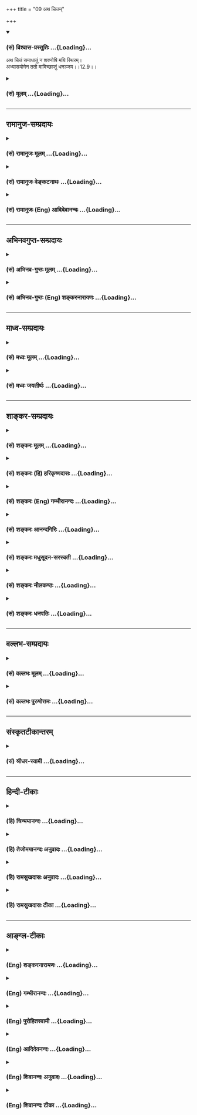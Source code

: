 +++
title = "09 अथ चित्तम्"

+++
<div class="js_include" newlevelforh1="3" title="(सं) विश्वास-प्रस्तुतिः" unfilled url="/purANam/mahAbhAratam/06-bhIShma-parva/02-bhagavad-gItA-parva/saMskRtam/vishvAsa-prastutiH/12_bhakti-yogaH/09_atha_chittam.md">
<details open><summary><h3>(सं) विश्वास-प्रस्तुतिः ...{Loading}...</h3></summary>

अथ चित्तं समाधातुं न शक्नोषि मयि स्थिरम्।  
अभ्यासयोगेन ततो मामिच्छाप्तुं धनञ्जय।।12.9।।
</details>
</div>
<div class="js_include collapsed" newlevelforh1="3" title="(सं) मूलम्" unfilled url="/purANam/mahAbhAratam/06-bhIShma-parva/02-bhagavad-gItA-parva/saMskRtam/mUlam/12_bhakti-yogaH/09_atha_chittam.md">
<details><summary><h3>(सं) मूलम् ...{Loading}...</h3></summary>

अथ चित्तं समाधातुं न शक्नोषि मयि स्थिरम्।  
अभ्यासयोगेन ततो मामिच्छाप्तुं धनञ्जय।।12.9।।
</details>
</div>


_________________
## रामानुज-सम्प्रदायः
<div class="js_include collapsed" newlevelforh1="3" title="(सं) रामानुजः मूलम्" unfilled url="/purANam/mahAbhAratam/06-bhIShma-parva/02-bhagavad-gItA-parva/saMskRtam/rAmAnujaH/mUlam/12_bhakti-yogaH/09_atha_chittam.md">
<details><summary><h3>(सं) रामानुजः मूलम् ...{Loading}...</h3></summary>

।।12.9।।**अथ** सहसा एव **मयि स्थिरं समाधातुं न शक्नोषि;** **ततः
अभ्यासयोगेन माम् आप्तुम् इच्छ।**
स्वाभाविकानवधिकातिशयसौन्दर्यसौशील्यसौहार्दवात्सल्यकारुण्यमाधुर्यगाम्भीर्यौदार्यशौर्यवीर्यपराक्रमसर्वज्ञत्वसत्यकामत्वसत्यसंकल्पत्वसर्वेश्वरत्वसकलकारणत्वाद्यसंख्येयकल्याणगुणसागरे
निखिलहेयप्रत्यनीके मयि निरतिशयप्रमेगर्भस्मृत्यभ्यासयोगेन स्थिरं
चित्तसमाधानं लब्ध्वा मां प्राप्तुम् इच्छ।

</details>
</div>
<div class="js_include collapsed" newlevelforh1="3" title="(सं) रामानुजः वेङ्कटनाथः" unfilled url="/purANam/mahAbhAratam/06-bhIShma-parva/02-bhagavad-gItA-parva/saMskRtam/rAmAnujaH/venkaTanAthaH/12_bhakti-yogaH/09_atha_chittam.md">
<details><summary><h3>(सं) रामानुजः वेङ्कटनाथः ...{Loading}...</h3></summary>

  
  
।।12.9।। अथ शब्दादिविषयवासनाकृष्टचेतसोऽत्यन्तादृष्टपूर्वे त्वयि कथं
स्थिरं चित्तसमाधानं शक्यं इत्यर्जुनाशयमुन्नीय तदुपायमुपदिशति -- अथ
चित्तमिति। कदाचिदप्यशक्यत्वेऽप्यनुपदेश्यत्वमेव; तदुपायोपदेशश्च व्यर्थः
स्यादित्यत्राहसहसैवेति। स्थिरमिति क्रियाविशेषणम् मनसश्चलस्वभावत्वान्न
तद्विशेषणत्वमुचित्तम्। अथेति प्रश्नार्थः यद्यर्थविश्रान्तो वा। तत इति
साक्षाच्चित्तसमाधानाशक्तत्वादित्यर्थः। एवमुत्तरत्राप्यथततश्शब्दयोरर्थो
ग्राह्यः। किंविषयोऽभ्यासः कथं च तस्यापि शक्यत्वं कथं वा तेन
त्वत्प्राप्तिः,इत्यत्राहस्वाभाविकेति। इतरपरिहारहेतुभूतगुणवति तु विशेषेण
सज्जन्त इत्यभिप्रायेण गुणगणग्रहणम्। अयमेवाभिप्रायोमद्गुणानुसन्धानकृत
इत्यत्र व्यक्तो भविष्यति। तत्तद्गुणानां प्रत्येकं चित्ताकर्षकत्वप्रकारो
यथासम्भवमनुसन्धेयः। सकलकारणत्ववचनं पितृत्वेन प्रीत्यर्थमाश्चर्यत्वार्थं
च। गुणवत्यपि यत्किञ्चिद्दोषदर्शनेऽपि मात्रया विरज्येरन्निति तत्परिहाराय
निखिलहेयप्रत्यनीकत्वोक्तिः।
हिरण्यादिवद्विपरीताभ्यासपरिहारायनिरतिशयप्रेमगर्भेत्युक्तम्। आलम्बने पुनः
पुनः स्थापनमभ्यासः स एव योगः। अभ्यासवैराग्याभ्यां चित्तनिरोधश्च
योगानुशासनेऽस्मिन्नपि शास्त्रे पूर्वमेवोक्तः। अभ्यासमात्रस्याव्यवधानेन
प्राप्तिहेतुत्वव्युदासायस्थिरं चित्तसमाधानं लब्ध्वेत्युक्तम्।  
  

</details>
</div>
<div class="js_include collapsed" newlevelforh1="3" title="(सं) रामानुजः (Eng) आदिदेवानन्दः" unfilled url="/purANam/mahAbhAratam/06-bhIShma-parva/02-bhagavad-gItA-parva/saMskRtam/rAmAnujaH/english/AdidevAnandaH/12_bhakti-yogaH/09_atha_chittam.md">
<details><summary><h3>(सं) रामानुजः (Eng) आदिदेवानन्दः ...{Loading}...</h3></summary>

12.9 Now, if you are unable to focus your mind immediately on Me in deep
meditation, then seek to reach Me by the 'practice of repetition
(Abhyasa Yoga)'. By the repeated practice of remembrance full of immense
love, concentrate your mind on Me the ocean of manifold attributes
innate to Me like, beauty, affability, friendliness, affection,
compassion, sweetness, majesty, magnanimity, heroism, valour, might,
omniscience, freedom from wants, unfailing resolves, sovereignty over
all, being the cause of all etc., and being antagonistic to all that is
evil. All these attributes are of unlimited excellence in the Supreme
Person.

</details>
</div>


_________________
## अभिनवगुप्त-सम्प्रदायः
<div class="js_include collapsed" newlevelforh1="3" title="(सं) अभिनव-गुप्तः मूलम्" unfilled url="/purANam/mahAbhAratam/06-bhIShma-parva/02-bhagavad-gItA-parva/saMskRtam/abhinava-guptaH/mUlam/12_bhakti-yogaH/09_atha_chittam.md">
<details><summary><h3>(सं) अभिनव-गुप्तः मूलम् ...{Loading}...</h3></summary>

।।12.9।। अथेति। तीव्रतरभगवच्छक्तिपातं +++(N adds समाधातुं आवेशयितुं
obviously accepting the reading अथ चित्तं समाधातुं as found in the
Vulgate )+++ ( शक्तिपातचिरतर -- ) चिरतरप्रसादितगुरुचरणानुग्रहं च विना
दुर्लभ आवेश इत्यभ्यासः।

</details>
</div>
<div class="js_include collapsed" newlevelforh1="3" title="(सं) अभिनव-गुप्तः (Eng) शङ्करनारायणः" unfilled url="/purANam/mahAbhAratam/06-bhIShma-parva/02-bhagavad-gItA-parva/saMskRtam/abhinava-guptaH/english/shankaranArAyaNaH/12_bhakti-yogaH/09_atha_chittam.md">
<details><summary><h3>(सं) अभिनव-गुप्तः (Eng) शङ्करनारायणः ...{Loading}...</h3></summary>

12.9 Atha etc. to cause the mind \[to enter into the Lord\] is hard to
achieve without the descent of the Lord's Grace with greater force, and
without the favour of the revered preceptors, pleased \[by services
etc.\] for a considerable period of time. Hence, practice \[is
prescribed\].

</details>
</div>


_________________
## माध्व-सम्प्रदायः
<div class="js_include collapsed" newlevelforh1="3" title="(सं) मध्वः मूलम्" unfilled url="/purANam/mahAbhAratam/06-bhIShma-parva/02-bhagavad-gItA-parva/saMskRtam/madhvaH/mUlam/12_bhakti-yogaH/09_atha_chittam.md">
<details><summary><h3>(सं) मध्वः मूलम् ...{Loading}...</h3></summary>

।।12.9।। Sri Madhvacharya did not comment on this sloka.,

</details>
</div>
<div class="js_include collapsed" newlevelforh1="3" title="(सं) मध्वः जयतीर्थः" unfilled url="/purANam/mahAbhAratam/06-bhIShma-parva/02-bhagavad-gItA-parva/saMskRtam/madhvaH/jayatIrthaH/12_bhakti-yogaH/09_atha_chittam.md">
<details><summary><h3>(सं) मध्वः जयतीर्थः ...{Loading}...</h3></summary>

।।12.9।। Sri Jayatirtha did not comment on this sloka.  
  

</details>
</div>


_________________
## शाङ्कर-सम्प्रदायः
<div class="js_include collapsed" newlevelforh1="3" title="(सं) शङ्करः मूलम्" unfilled url="/purANam/mahAbhAratam/06-bhIShma-parva/02-bhagavad-gItA-parva/saMskRtam/shankaraH/mUlam/12_bhakti-yogaH/09_atha_chittam.md">
<details><summary><h3>(सं) शङ्करः मूलम् ...{Loading}...</h3></summary>

।।12.9।। --,**अथ** एवं यथा अवोचं तथा **मयि चित्तं समाधातुं** स्थापयितुं
**स्थिरम्** अचलं न **शक्नोषि** चेत्; **ततः** पश्चात् **अभ्यासयोगेन;**
चित्तस्य एकस्मिन् आलम्बने सर्वतः समाहृत्य पुनः पुनः स्थापनम् अभ्यासः;
तत्पूर्वको योगः समाधानलक्षणः तेन अभ्यासयोगेन **मां** विश्वरूपम् **इच्छ**
प्रार्थयस्व **आप्तुं** प्राप्तुं हे **धनंजय**।।

</details>
</div>
<div class="js_include collapsed" newlevelforh1="3" title="(सं) शङ्करः (हि) हरिकृष्णदासः" unfilled url="/purANam/mahAbhAratam/06-bhIShma-parva/02-bhagavad-gItA-parva/saMskRtam/shankaraH/hindI/harikRShNadAsaH/12_bhakti-yogaH/09_atha_chittam.md">
<details><summary><h3>(सं) शङ्करः (हि) हरिकृष्णदासः ...{Loading}...</h3></summary>

।।12.9।। यदि इस प्रकार यानी जैसे मैंने बतलाया है उस प्रकार तू मुझमें
चित्तको अचल स्थापित नहीं कर सकता; तो फिर हे धनंजय तू अभ्यासयोगके द्वारा
-- चित्तको सब ओरसे खींचकर बारंबार एक अवलम्बनमें लगानेका नाम अभ्यास है
उससे युक्त जो समाधानरूप योग है; ऐसे अभ्यासयोगके द्वारा -- मुझ --
विश्वरूप परमेश्वरको प्राप्त करनेकी इच्छा कर।

</details>
</div>
<div class="js_include collapsed" newlevelforh1="3" title="(सं) शङ्करः (Eng) गम्भीरानन्दः" unfilled url="/purANam/mahAbhAratam/06-bhIShma-parva/02-bhagavad-gItA-parva/saMskRtam/shankaraH/english/gambhIrAnandaH/12_bhakti-yogaH/09_atha_chittam.md">
<details><summary><h3>(सं) शङ्करः (Eng) गम्भीरानन्दः ...{Loading}...</h3></summary>

12.9 Atha, if, however; na saknosi, you are unable; samadhatum, to
establish, in this way as I have described; cittam, the mind; sthiram,
steadily, unwaveringly; mayi, on Me; tatah, then; O Dhananjaya, iccha,
seek, pray; aptum, to attain; mam, Me, as the Cosmic person;
abhyasa-yogena, through the Yoga of Practice. Practice consists in
repeatedly fixing the mind on a single object by withdrawing it from
everything else. The yoga following from this, and consisting in
concentration of the mind, is abhyasa-yoga.

</details>
</div>
<div class="js_include collapsed" newlevelforh1="3" title="(सं) शङ्करः आनन्दगिरिः" unfilled url="/purANam/mahAbhAratam/06-bhIShma-parva/02-bhagavad-gItA-parva/saMskRtam/shankaraH/AnandagiriH/12_bhakti-yogaH/09_atha_chittam.md">
<details><summary><h3>(सं) शङ्करः आनन्दगिरिः ...{Loading}...</h3></summary>

।।12.9।। मतप्रदर्शनपूर्वकं भगवत्प्राप्तावुपायान्तरमाह -- **अथेत्यादिना।**
एकमालम्बनं स्थूलं प्रतिमादि समाधानं ततोऽभ्यन्तरे विश्वरूपे
चित्तैकाग्र्यम्।

</details>
</div>
<div class="js_include collapsed" newlevelforh1="3" title="(सं) शङ्करः मधुसूदन-सरस्वती" unfilled url="/purANam/mahAbhAratam/06-bhIShma-parva/02-bhagavad-gItA-parva/saMskRtam/shankaraH/madhusUdana-sarasvatI/12_bhakti-yogaH/09_atha_chittam.md">
<details><summary><h3>(सं) शङ्करः मधुसूदन-सरस्वती ...{Loading}...</h3></summary>

।।12.9।। इदानीं सगुणब्रह्मध्यानाशक्तानामशक्तितारतम्येन प्रथमं प्रतिमादौ
बाह्ये भगवद्ध्यानाभ्यासस्तदशक्तौ भागवतधर्मानुष्ठानं तदशक्तौ
सर्वकर्मफलत्याग इति त्रीणि साधनानि त्रिभिः श्लोकैर्विधत्ते --
अथेत्यादिना। अथ पक्षान्तरे। स्थिरं यथास्यात्तथा चित्तं समाधातुं
स्थापयितुं मयि न शक्नोषि चेत्तत एकस्मिन्प्रतिमादावालम्बने सर्वतः
समाहृत्य चेतसः पुनः पुनः स्थापनमभ्यासस्तत्पूर्वको योगः
समाधिस्तेनाभ्यासयोगेन मामाप्तुमिच्छ यतस्व। हे धनंजय बहून् शत्रून् जित्वा
धनमाहृतवानसि राजसूयाद्यर्थमेवं मनःशत्रुं जित्वा
तत्त्वज्ञानधनमाहरिष्यसीति न तवाश्चर्यमिति संबोधनार्थः।

</details>
</div>
<div class="js_include collapsed" newlevelforh1="3" title="(सं) शङ्करः नीलकण्ठः" unfilled url="/purANam/mahAbhAratam/06-bhIShma-parva/02-bhagavad-gItA-parva/saMskRtam/shankaraH/nIlakaNThaH/12_bhakti-yogaH/09_atha_chittam.md">
<details><summary><h3>(सं) शङ्करः नीलकण्ठः ...{Loading}...</h3></summary>

।।12.9।। विश्वरूपधारणायामशक्तं प्रति प्राह -- **अथेति।** मयि विश्वेश्वरे
अथ यदि चित्तं समाधातुं निवेशितुमचलं धारयितुं न शक्नोषि
ततस्तर्ह्यभ्यासयोगेन चित्तस्यैकस्मिन्नाभ्यन्तरे बाह्ये वा
प्रतिमादावालम्बने सर्वतः समाहृत्य पुनःपुनःस्थापनमभ्यासस्तत्पूर्वको योगः
समाधानलक्षणस्तेनाभ्यासयोगेन मां विश्वरूपमाप्तुं प्राप्तुमिच्छ
प्रार्थयस्व हे धनंजय।

</details>
</div>
<div class="js_include collapsed" newlevelforh1="3" title="(सं) शङ्करः धनपतिः" unfilled url="/purANam/mahAbhAratam/06-bhIShma-parva/02-bhagavad-gItA-parva/saMskRtam/shankaraH/dhanapatiH/12_bhakti-yogaH/09_atha_chittam.md">
<details><summary><h3>(सं) शङ्करः धनपतिः ...{Loading}...</h3></summary>

।।12.9।। एतत्कर्तुमशक्तस्य स्वप्राप्तावुपायान्तरमाह। अथैवबुक्तप्रकारेण
मयि चित्तमचलं यथा स्यात्तथा समाधातुं स्थापयितुमसमर्थोऽसि
चेत्ततश्चित्तस्यैकस्मिन्नालम्बने आभ्यन्तरे बाह्ये वा प्रतिमादौ सर्वतः
समाहृत्य पुनः पुनः स्थापनमभ्यासस्तत्पूर्वकोः योगः समाधानलक्षणस्तेन मां
विश्वरुपमाप्तुं प्राप्तुं इच्छ प्रार्थयस्व। धनंजयेति संबोधयन् यथा
धनुर्विद्याभ्यासबलाद्राजभ्यो धनं भीष्मादिभ्यो गोधनं जाहृतवानसि
तथाभ्यासयोगेन मामप्याहर्तुं योग्योऽसीति।

</details>
</div>


_________________
## वल्लभ-सम्प्रदायः
<div class="js_include collapsed" newlevelforh1="3" title="(सं) वल्लभः मूलम्" unfilled url="/purANam/mahAbhAratam/06-bhIShma-parva/02-bhagavad-gItA-parva/saMskRtam/vallabhaH/mUlam/12_bhakti-yogaH/09_atha_chittam.md">
<details><summary><h3>(सं) वल्लभः मूलम् ...{Loading}...</h3></summary>

।।12.9।। अथेति पक्षान्तरे। मुख्यकल्पासम्भवेऽनुकल्पमुपदिशति। चेन्मयि
चित्तं स्थिरं समाधातुं न शक्तोऽसि अनिषिद्धो योगो न निष्पद्यते तर्हि
अभ्यासयोगेन तत्स्थिरीकृत्य मामाप्तुमिच्छ।

</details>
</div>
<div class="js_include collapsed" newlevelforh1="3" title="(सं) वल्लभः पुरुषोत्तमः" unfilled url="/purANam/mahAbhAratam/06-bhIShma-parva/02-bhagavad-gItA-parva/saMskRtam/vallabhaH/puruShottamaH/12_bhakti-yogaH/09_atha_chittam.md">
<details><summary><h3>(सं) वल्लभः पुरुषोत्तमः ...{Loading}...</h3></summary>

  
  
।।12.9।। ननु मनश्च़ञ्जलत्वात् कथं त्वयि स्थिरं स्यात् अत आह --
अथेति। धनञ्जय इति सावधानार्थे सम्बोधनम्। अथ चेत् मयि स्थिरं चित्तं
समाधातुं न शक्नोषि समर्थो न भवसि; तदा अभ्यासयोगेन
मच्छ्रवणानुस्मरणादिरूपेण मामाप्तुं प्राप्तुं इच्छ यतस्व। विचार्य
प्रयत्नपरो भवेत्यर्थः।  
  

</details>
</div>


_________________
## संस्कृतटीकान्तरम्
<div class="js_include collapsed" newlevelforh1="3" title="(सं) श्रीधर-स्वामी" unfilled url="/purANam/mahAbhAratam/06-bhIShma-parva/02-bhagavad-gItA-parva/saMskRtam/shrIdhara-svAmI/12_bhakti-yogaH/09_atha_chittam.md">
<details><summary><h3>(सं) श्रीधर-स्वामी ...{Loading}...</h3></summary>

।।12.9।। अत्राशक्तं प्रति सुगमोपायमाह **-- अथेति।** स्थिरं यथाभवत्येवं
मयि चित्तं धारयितुं यदि शक्तो न भवसि तर्हि विक्षिप्तं चित्तं पुनः
प्रत्याहृत्य ममानुस्मरणलक्षणो योगाभ्यासस्तेन मां प्राप्तुमिच्छ प्रयत्नं
कुरु।

</details>
</div>


_________________
## हिन्दी-टीकाः
<div class="js_include collapsed" newlevelforh1="3" title="(हि) चिन्मयानन्दः" unfilled url="/purANam/mahAbhAratam/06-bhIShma-parva/02-bhagavad-gItA-parva/hindI/chinmayAnandaH/12_bhakti-yogaH/09_atha_chittam.md">
<details><summary><h3>(हि) चिन्मयानन्दः ...{Loading}...</h3></summary>

।।12.9।। आत्म विकास की जो साधना भगवान् ने पूर्व श्लोक में बतायी है वह
अपरिवर्तनीय है। साधक को अपना मन भगवान् के चरणों में स्थिर करके बुद्धि के
द्वारा उस सगुण रूप के पारमार्थिक स्वरूप को पहचानना चाहिए। इन दोनों
प्रक्रियाओं का सम्पादन करने के लिए अत्यन्त सूक्ष्म बुद्धि और मन की
एकाग्रता की आवश्यकता होती है। सम्भवत एक सामान्य पुरुष के समान अर्जुन को
यह अनुभव हुआ कि इस मार्ग का सफलतापूर्वक अनुकरण करना उसके लिए असंभव ही
है। करुणासागर भगवान् श्रीकृष्ण अपने शिष्य के मुख के भावों को समझकर यहाँ
एक अन्य उपाय का वर्णन करते हैं। यदि तुम स्थिरतापूर्वक अपने चित्त को
मुझमें समाहित नहीं कर सकते हो; तब एक उपाय यह है कि तुम अभ्यासयोग का पालन
करो। इस अभ्यासयोग को पूर्व में इस प्रकार बताया गया था कि; जहाँ कहीं यह
चंचल और अस्थिर मन विचरण करता है; उसे वहीं संयमित करके आत्मा के ही वश में
लाना चाहिए। संक्षेप में; जब कभी कोई साधक अपने मन को चुने हुए ध्येय विषय
में समाहित करना चाहता है; तो उसका चंचल मन ध्येय से हटकर विजातीय
प्रवृत्तियों के प्रवाह में विचरण करने लगता है। यहाँ उपदेश यह दिया गया है
कि जब कभी मन इस प्रकार विचरण करना प्रारम्भ करे साधक उसी क्षण उसके ध्यान
को एकत्र कर पुन भगवान् के दिव्य रूप में स्थिर करने का प्रयत्न
करे। प्रत्येक साधक को यह स्वीकार करना पड़ेगा कि ध्यानाभ्यास के समय; किसी
एक अवधि तक भी; मन सर्वथा ध्येय वस्तु का ही चिन्तन करने में सफल नहीं होता
है। कुछ ही क्षणों में मन का अपने कल्पना जगत् में विहार करना प्रारम्भ हो
जाता है। उसका यह विहार करना अपने आप में इतनी बड़ी समस्या नहीं हैं; जितनी
बड़ी वह बन जाती है; जब यह साधक भी मन के द्वारा अपहृत हुआ उसी कल्पना लोक
में ले जाया जाता है। योगेश्वर श्रीकृष्ण केवल यही उपदेश देते हैं कि हमको
अपने दिव्य पथ को त्यागकर मन के लुभाने में नहीं आना चाहिए। यत्रतत्र विचरण
करने वाले उपद्रवी मन का ध्यान ध्येय बिन्दु में ही समाहित करने के लिए
साधक में मन से अलग रहकर उसे साक्षीभाव से देखते रहने की क्षमता होनी
चाहिए। मन के साथ तादात्म्य हो जाने पर तो जहाँ मन वहाँ हम; ऐसी स्थिति हो
ही जायेगी। इसलिए; मन को संयमित करने के लिए साधक को मन से अलग होकर अपने
में ही निहित उस क्षमता के साथ तादात्म्य करना चाहिए; जो मन से भी श्रेष्ठ
है और उस पर शासन करके उसे अनुशासित कर सकती है। मन से श्रेष्ठ उसका शासक
है; विवेक अर्थात् बुद्धि। बुद्धि की विवेकसार्मथ्य के द्वारा ही हम उससे
निम्नतर मन को अनुशासित कर सकते हैं। यह उपाय उन लोगों को लिए बताया गया है
जो पूर्व श्लोक में वर्णित विहंगम मार्ग का अनुसरण नहीं कर सकते हैं।
दीर्घकाल तक अभ्यासयोग की साधना करने पर हमारा मन इस प्रकार अनुशासित हो
जायेगा कि हम आत्मविकास के साक्षात् साधन का अभ्यास करने में समर्थ हो
जायेंगे; जिसका वर्णन पूर्व के श्लोक में किया गया है। यदि यह भी सम्भव न हो
तो

</details>
</div>
<div class="js_include collapsed" newlevelforh1="3" title="(हि) तेजोमयानन्दः अनुवादः" unfilled url="/purANam/mahAbhAratam/06-bhIShma-parva/02-bhagavad-gItA-parva/hindI/tejomayAnandaH/anuvAdaH/12_bhakti-yogaH/09_atha_chittam.md">
<details><summary><h3>(हि) तेजोमयानन्दः अनुवादः ...{Loading}...</h3></summary>

।।12.9।। हे धनंजय ! यदि तुम अपने मन को मुझमें स्थिर करने में समर्थ नहीं
हो, तो अभ्यासयोग के द्वारा तुम मुझे प्राप्त करने की इच्छा (अर्थात्
प्रयत्न) करो।।

</details>
</div>
<div class="js_include collapsed" newlevelforh1="3" title="(हि) रामसुखदासः अनुवादः" unfilled url="/purANam/mahAbhAratam/06-bhIShma-parva/02-bhagavad-gItA-parva/hindI/rAmasukhadAsaH/anuvAdaH/12_bhakti-yogaH/09_atha_chittam.md">
<details><summary><h3>(हि) रामसुखदासः अनुवादः ...{Loading}...</h3></summary>

।।12.9।। अगर तू मनको मेरेमें अचलभावसे स्थिर (अर्पण) करनेमें समर्थ नहीं
है, तो हे धनञ्जय ! अभ्यासयोगके द्वारा तू मेरी प्राप्तिकी इच्छा कर।

</details>
</div>
<div class="js_include collapsed" newlevelforh1="3" title="(हि) रामसुखदासः टीका" unfilled url="/purANam/mahAbhAratam/06-bhIShma-parva/02-bhagavad-gItA-parva/hindI/rAmasukhadAsaH/TIkA/12_bhakti-yogaH/09_atha_chittam.md">
<details><summary><h3>(हि) रामसुखदासः टीका ...{Loading}...</h3></summary>

।।12.9।।***व्याख्या**--***अथ चित्तं समाधातुं ৷৷. मामिच्छाप्तुं
धनञ्जय--**यहाँ **'चित्तम्'** पदका अर्थ 'मन' है। परन्तु इस श्लोकका पीछेके
श्लोकमें वर्णित साधनसे सम्बन्ध है, इसलिये **'चित्तम्'** पदसे यहाँ मन और
बुद्धि दोनों ही लेना युक्तिसंगत है।

</details>
</div>


_________________
## आङ्ग्ल-टीकाः
<div class="js_include collapsed" newlevelforh1="3" title="(Eng) शङ्करनारायणः" unfilled url="/purANam/mahAbhAratam/06-bhIShma-parva/02-bhagavad-gItA-parva/english/shankaranArAyaNaH/12_bhakti-yogaH/09_atha_chittam.md">
<details><summary><h3>(Eng) शङ्करनारायणः ...{Loading}...</h3></summary>

12.9. In case you are not able to cause your mind to enter completley
into Me, then, O Dhananjaya ! seek to attain Me by the practice-Yoga.

</details>
</div>
<div class="js_include collapsed" newlevelforh1="3" title="(Eng) गम्भीरानन्दः" unfilled url="/purANam/mahAbhAratam/06-bhIShma-parva/02-bhagavad-gItA-parva/english/gambhIrAnandaH/12_bhakti-yogaH/09_atha_chittam.md">
<details><summary><h3>(Eng) गम्भीरानन्दः ...{Loading}...</h3></summary>

12.9 If, however, you are unable to establish the mind steadily on Me,
then, O Dhananjaya, seek to attain Me through the Yoga of Practice.

</details>
</div>
<div class="js_include collapsed" newlevelforh1="3" title="(Eng) पुरोहितस्वामी" unfilled url="/purANam/mahAbhAratam/06-bhIShma-parva/02-bhagavad-gItA-parva/english/purohitasvAmI/12_bhakti-yogaH/09_atha_chittam.md">
<details><summary><h3>(Eng) पुरोहितस्वामी ...{Loading}...</h3></summary>

12.9 But if thou canst not fix thy mind firmly on Me, then, My beloved
friend, try to do so by constant practice.

</details>
</div>
<div class="js_include collapsed" newlevelforh1="3" title="(Eng) आदिदेवनन्दः" unfilled url="/purANam/mahAbhAratam/06-bhIShma-parva/02-bhagavad-gItA-parva/english/AdidevanandaH/12_bhakti-yogaH/09_atha_chittam.md">
<details><summary><h3>(Eng) आदिदेवनन्दः ...{Loading}...</h3></summary>

12.9 If now you are unable to focus your mind on Me, then seek to reach
Me, O Arjuna, by the practice of repetition.

</details>
</div>
<div class="js_include collapsed" newlevelforh1="3" title="(Eng) शिवानन्दः अनुवादः" unfilled url="/purANam/mahAbhAratam/06-bhIShma-parva/02-bhagavad-gItA-parva/english/shivAnandaH/anuvAdaH/12_bhakti-yogaH/09_atha_chittam.md">
<details><summary><h3>(Eng) शिवानन्दः अनुवादः ...{Loading}...</h3></summary>

12.9 If thou art unable to fix thy mind steadily on Me, then by the Yoga
of constant practice do thou seek to reach Me, O Arjuna.

</details>
</div>
<div class="js_include collapsed" newlevelforh1="3" title="(Eng) शिवानन्दः टीका" unfilled url="/purANam/mahAbhAratam/06-bhIShma-parva/02-bhagavad-gItA-parva/english/shivAnandaH/TIkA/12_bhakti-yogaH/09_atha_chittam.md">
<details><summary><h3>(Eng) शिवानन्दः टीका ...{Loading}...</h3></summary>

12.9 अथ if; चित्तम् the mind; समाधातुम् to fix; न not; शक्नोषि (thou)
art able; मयि in Me; स्थिरम् steadily; अभ्यासयोगेन by the Yoga of
constant practice; ततः them; माम् Me; इच्छ wish; आप्तुम् to reach;
धनञ्जय O Arjuna.Commentary Abhyasa Yoga Abhyasa is constant practice to
steady the mind and fix it on one point the practice of repeatedly
withdrawing the mind from all sorts of sensual objects and fixing it
again and again on one particular object or the Self. The constant
effort to separate or detach oneself from the illusory five sheaths and
identify oneself with the Atman is also Abhyasa. If you are not able to
fix your mind and intellect wholly on the Lord all the time; then do it
for some time at least. If your mind wanders much; try to fix it on the
Lord through the continous practice of remembrance. Resort to the
worship of the images of God; feeling His Living Presence in them. This
will also help you.Why did Lord Krishna address Arjuna by the name
Dhananjaya here Surely there is some significance. Arjuna conered many
people and brought immense wealth for the Rajasuya Yajna performed by
Yudhishthira. For such a man of great powers and splendour; it is not
difficult to coner this mind; and obtain the spiritual wealth of
knowledge of the Self. This is what Lord Krishna meant when He addressed
Arjuna by the name Dhananjaya.

</details>
</div>
